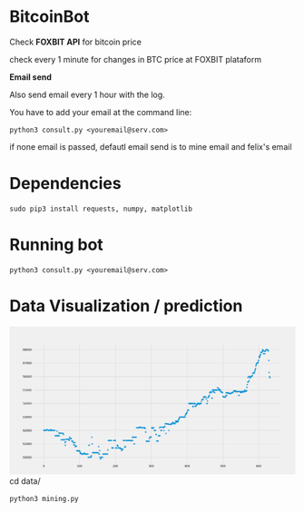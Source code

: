 # BitcoinBot

Check **FOXBIT API** for bitcoin price

check every 1 minute for changes in BTC price at FOXBIT plataform


**Email send**

Also send email every 1 hour with the log.

You have to add your email at the command line:

    python3 consult.py <youremail@serv.com>
    
if none email is passed, defautl email send is to 
mine email and felix's email

# Dependencies

    sudo pip3 install requests, numpy, matplotlib

# Running bot

    python3 consult.py <youremail@serv.com>

# Data Visualization / prediction
![alt text](btc_price.png)
    cd data/
    
    python3 mining.py
